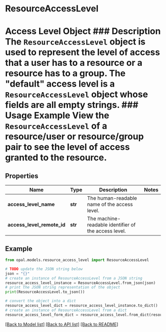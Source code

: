 # ResourceAccessLevel

# Access Level Object ### Description The `ResourceAccessLevel` object is used to represent the level of access that a user has to a resource or a resource has to a group. The \"default\" access level is a `ResourceAccessLevel` object whose fields are all empty strings.  ### Usage Example View the `ResourceAccessLevel` of a resource/user or resource/group pair to see the level of access granted to the resource.

## Properties

Name | Type | Description | Notes
------------ | ------------- | ------------- | -------------
**access_level_name** | **str** | The human-readable name of the access level. | 
**access_level_remote_id** | **str** | The machine-readable identifier of the access level. | 

## Example

```python
from opal.models.resource_access_level import ResourceAccessLevel

# TODO update the JSON string below
json = "{}"
# create an instance of ResourceAccessLevel from a JSON string
resource_access_level_instance = ResourceAccessLevel.from_json(json)
# print the JSON string representation of the object
print(ResourceAccessLevel.to_json())

# convert the object into a dict
resource_access_level_dict = resource_access_level_instance.to_dict()
# create an instance of ResourceAccessLevel from a dict
resource_access_level_form_dict = resource_access_level.from_dict(resource_access_level_dict)
```
[[Back to Model list]](../README.md#documentation-for-models) [[Back to API list]](../README.md#documentation-for-api-endpoints) [[Back to README]](../README.md)


